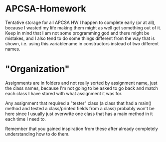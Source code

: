# APCSA-Homework
Tentative storage for all APCSA HW I happen to complete early (or at all), because I wasted my life making them might as well get something out of it.
Keep in mind that I am not some programming god and there might be mistakes, and I also tend to do some things different from the way that
is shown, i.e. using this.variablename in constructors instead of two different names.


# "Organization"
Assignments are in folders and not really sorted by assignment name, just the class names,
because I'm not going to be asked to go back and match each class I have stored with what assignment it was for.

Any assignment that required a "tester" class (a class that had a main() method and tested a class/printed fields from a class) probably
won't be here since I usually just overwrite one class that has a main method in it each time I need to.


Remember that you gained inspiration from these after already completely understanding how to do them. 
